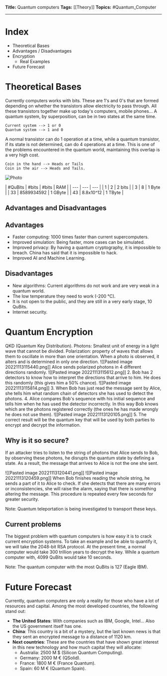 **Title:** Quantum computers
**Tags:** [[Theory]]
**Topics:** #Quantum_Computer 

---
# Index
- Theoretical Bases
- Advantages / Disadvantages
- Encryption
	- Real Examples
- Future Forecast

# Theoretical Bases
Currently computers works with bits. These are 1's and 0's that are formed depending on whether the transistors allow electricity to pass through. All these transistors together make up today's computers, mobile phones… 
A quantum system, by superposition, can be in two states at the same time.

```example1
Current system --> 1 or 0
Quantum system --> 1 and 0
```

A normal transistor can do 1 operation at a time, while a quantum transistor, if its state is not determined, can do 4 operations at a time. This is one of the problems encountered in the quantum world, maintaining this overlap is a very high cost.  

```Currency
Coin in the hand --> Heads or Tails
Coin in the air --> Heads and Tails.
```


![Photo](https://www.researchgate.net/publication/271532617/figure/fig4/AS:349605003841542@1460363736871/Bits-three-state-systems-cobits-and-qubits-Our-secure-delegated-computing-protocol.png)


| #QuBits | #bits | #bits | RAM |
| --- | --- | --- |
| 1 | 2 | 2 bits |
| 3 | 8 | 1 Byte |
| 33 | 8589934592 | 1 GByte |
| 43 | 8.8x10^12 | 1 TByte |

## Advantages and Disadvantages
## Advantages
- Faster computing: 1000 times faster than current supercomputers.
- Improved simulation: Being faster, more cases can be simulated.
- Improved privacy: By having a quantum cryptography, it is impossible to breach. China has said that it is impossible to hack.
- Improved AI and Machine Learning.

## Disadvantages
- New algorithms: Current algorithms do not work and are very weak in a quantum world.
- The low temperature they need to work (-200 °C).
- It is not open to the public, and they are still in a very early stage, 10 QuBits.
- Internet security.

# Quantum Encryption
QKD (Quantum Key Distribution).
Photons: Smallest unit of energy in a light wave that cannot be divided.
Polarization: property of waves that allows them to oscillate in more than one orientation. When a photo is observed, it alters and is determined in only one direction.
![[Pasted image 20221113115440.png]]
Alice sends polarized photons in 4 different directions randomly.
![[Pasted image 20221113115612.png]]
2. Bob has 2 detectors to know how to interpret the directions that arrive to him. He does this randomly (this gives him a 50% chance).
![[Pasted image 20221113115814.png]]
3. When Bob has just read the message sent by Alice, she tells him what random chain of detectors she has used to detect the photons.
4. Alice compares Bob's sequence with his initial sequence and tells him when he has used the detector incorrectly. In this way Bob knows which are the photons registered correctly (the ones he has made wrongly he does not use them).
![[Pasted image 20221113120105.png]]
5. The correct result will be the quantum key that will be used by both parties to encrypt and decrypt the information.

## Why is it so secure?
If an attacker tries to listen to the string of photons that Alice sends to Bob, by observing these photons, he disrupts the quantum state by defining a state. As a result, the message that arrives to Alice is not the one she sent.

![[Pasted image 20221113120441.png]]
![[Pasted image 20221113120459.png]]
When Bob finishes reading the whole string, he sends a part of it to Alice to check. If she detects that there are many errors or inconsistencies, she will raise the alarm, saying that there is something altering the message.
This procedure is repeated every few seconds for greater security.

Note: Quantum teleportation is being investigated to transport these keys.

## Current problems
The biggest problem with quantum computers is how easy it is to crack current encryption systems. To take an example and be able to quantify it, we will take the 2048-bit RSA protocol.
At the present time, a normal computer would take 300 trillion years to decrypt the key. While a quantum computer with, 4099 QuBits would take 10 seconds.

Note: The quantum computer with the most QuBits is 127 (Eagle IBM).

# Future Forecast
Currently, quantum computers are only a reality for those who have a lot of resources and capital. Among the most developed countries, the following stand out:
- **The United States**: With companies such as IBM, Google, Intel… Also the US government itself has one.
- **China**: This country is a bit of a mystery, but the last known news is that they sent an encrypted message to a distance of 1120 km.
- **Next countries**: These are the countries that have shown great interest in this new technology and how much capital they will allocate:
	- Australia: 2500 M $ (Silicon Quantum Computing).
	- Germany: 2000 M € (QSolid).
	- France: 1800 M € (France Quantum).
	- Spain: 60 M € (Quantum Spain).